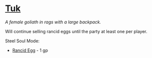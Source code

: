 # [Tuk](https://hollowknight.wiki/w/Tuk)

*A female goliath in rags with a large backpack.*

Will continue selling rancid eggs until the party at least one per player.

Steel Soul Mode:

* [Rancid Egg](/items/rancid_egg.md) - 1 gp
